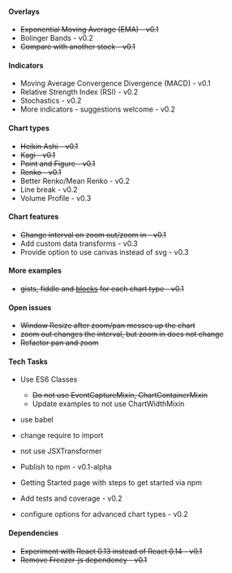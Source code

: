 

#### Overlays

- ~~Exponential Moving Average (EMA) - v0.1~~
- Bolinger Bands - v0.2
- ~~Compare with another stock - v0.1~~

#### Indicators

- Moving Average Convergence Divergence (MACD) - v0.1
- Relative Strength Index (RSI) - v0.2
- Stochastics - v0.2
- More indicators - suggestions welcome - v0.2

#### Chart types

- ~~Heikin Ashi - v0.1~~
- ~~Kagi - v0.1~~
- ~~Point and Figure - v0.1~~
- ~~Renko - v0.1~~
- Better Renko/Mean Renko - v0.2
- Line break - v0.2
- Volume Profile - v0.3

#### Chart features

- ~~Change interval on zoom out/zoom in - v0.1~~
- Add custom data transforms - v0.3
- Provide option to use canvas instead of svg - v0.3

#### More examples

- ~~gists, fiddle and [blocks](http://bl.ocks.org/) for each chart type - v0.1~~

#### Open issues

- ~~Window Resize after zoom/pan messes up the chart~~
- ~~zoom out changes the interval, but zoom in does not change~~
- ~~Refactor pan and zoom~~

#### Tech Tasks
- Use ES6 Classes
    - ~~Do not use EventCaptureMixin, ChartContainerMixin~~
    - Update examples to not use ChartWidthMixin
- use babel
- change require to import
- not use JSXTransformer
- Publish to npm - v0.1-alpha
- Getting Started page with steps to get started via npm

- Add tests and coverage - v0.2
- configure options for advanced chart types - v0.2

#### Dependencies
- ~~Experiment with React 0.13 instead of React 0.14 - v0.1~~
- ~~Remove Freezer-js dependency - v0.1~~